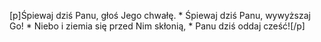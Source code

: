 [p]Śpiewaj dziś Panu, głoś Jego chwałę. * Śpiewaj dziś Panu, wywyższaj Go! * Niebo i ziemia się przed Nim skłonią, * Panu dziś oddaj cześć![/p]